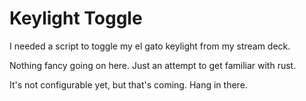 # Keylight Toggle

I needed a script to toggle my el gato keylight from my stream deck.

Nothing fancy going on here. Just an attempt to get familiar with rust.


It's not configurable yet, but that's coming. Hang in there.
